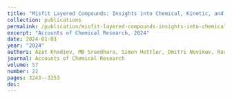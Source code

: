 ```yaml
---
title: "Misfit Layered Compounds: Insights into Chemical, Kinetic, and Thermodynamic Stability of Nanophases"
collection: publications
permalink: /publication/misfit-layered-compounds-insights-into-chemical-kinetic-and-/
excerpt: "Accounts of Chemical Research, 2024"
date: 2024-01-01
year: "2024"
authors: Azat Khadiev, MB Sreedhara, Simon Hettler, Dmitri Novikov, Raul Arenal, Reshef Tenne
journal: Accounts of Chemical Research
volume: 57
number: 22
pages: 3243--3253
doi: 
---
```

